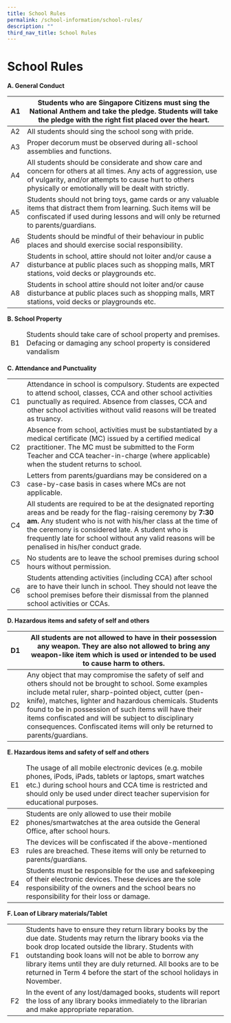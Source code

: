 ```yaml
---
title: School Rules
permalink: /school-information/school-rules/
description: ""
third_nav_title: School Rules
---
```

# School Rules

**A. General Conduct**

<table>
<thead>
  <tr>
    <th>A1</th>
    <th>Students who are Singapore Citizens must sing the National Anthem and take the pledge. Students will take the pledge with the right fist placed over the heart. </th>
  </tr>
</thead>
<tbody>
  <tr>
    <td>A2</td>
    <td>All students should sing the school song with pride.</td>
  </tr>
  <tr>
    <td>A3</td>
    <td>Proper decorum must be observed during all-school assemblies and functions.</td>
  </tr>
  <tr>
    <td>A4</td>
    <td>All students should be considerate and show care and concern for others at all times. Any acts of aggression, use of vulgarity, and/or attempts to cause hurt to others physically or emotionally will be dealt with strictly.</td>
  </tr>
  <tr>
    <td>A5</td>
    <td>Students should not bring toys, game cards or any valuable items that distract them from learning. Such items will be confiscated if used during lessons and will only be returned to parents/guardians.</td>
  </tr>
  <tr>
    <td>A6</td>
    <td>Students should be mindful of their behaviour in public places and should exercise social responsibility.</td>
  </tr>
  <tr>
    <td>A7</td>
    <td>Students in school, attire should not loiter and/or cause a disturbance at public places such as shopping malls, MRT stations, void decks or playgrounds etc.</td>
  </tr>
  <tr>
    <td>A8</td>
    <td>Students in school attire should not loiter and/or cause disturbance at public places such as shopping malls, MRT stations, void decks or playgrounds etc.</td>
  </tr>
</tbody>
</table>

**B. School Property**

<table>
<thead>
  <tr>
    <td>B1</td>
    <td>Students should take care of school property and premises. Defacing or damaging any school property is considered vandalism</td>
  </tr>
</thead>
</table>

**C. Attendance and Punctuality**

<table>
<tbody>
  <tr>
    <td>C1</td>
    <td>Attendance in school is compulsory. Students are expected to attend school, classes, CCA and other school activities punctually as required. Absence from classes, CCA and other school activities without valid reasons will be treated as truancy.</td>
  </tr>
  <tr>
    <td>C2</td>
    <td>Absence from school, activities must be substantiated by a medical certificate (MC) issued by a certified medical practitioner. The MC must be submitted to the Form Teacher and CCA teacher-in-charge (where applicable) when the student returns to school.</td>
  </tr>
  <tr>
    <td>C3</td>
    <td>Letters from parents/guardians may be considered on a case-by-case basis in cases where MCs are not applicable.</td>
  </tr>
  <tr>
    <td>C4</td>
    <td>All students are required to be at the designated reporting areas and be ready for the flag-raising ceremony by <b>7:30 am.</b> Any student who is not with his/her class at the time of the ceremony is considered late. A student who is frequently late for school without any valid reasons will be penalised in his/her conduct grade.</td>
  </tr>
  <tr>
    <td>C5</td>
    <td>No students are to leave the school premises during school hours without permission.</td>
  </tr>
  <tr>
    <td>C6</td>
    <td>Students attending activities (including CCA) after school are to have their lunch in school. They should not leave the school premises before their dismissal from the planned school activities or CCAs.</td>
  </tr>
</tbody>
</table>

**D. Hazardous items and safety of self and others**

<table>
<thead>
  <tr>
    <th>D1</th>
    <th>All students are not allowed to have in their possession any weapon. They are also not allowed to bring any weapon-like item which is used or intended to be used to cause harm to others.</th>
  </tr>
</thead>
<tbody>
  <tr>
    <td>D2</td>
    <td>Any object that may compromise the safety of self and others should not be brought to school. Some examples include metal ruler, sharp-pointed object, cutter (pen-knife), matches, lighter and hazardous chemicals. Students found to be in possession of such items will have their items confiscated and will be subject to disciplinary consequences. Confiscated items will only be returned to parents/guardians.</td>
  </tr>
</tbody>
</table>

**E. Hazardous items and safety of self and others**

<table>
<thead>
  <tr>
    <td>E1</td>
    <td>The usage of all mobile electronic devices (e.g. mobile phones, iPods, iPads, tablets or laptops, smart watches etc.) during school hours and CCA time is restricted and should only be used under direct teacher supervision for educational purposes.</td>
  </tr>
</thead>
<tbody>
  <tr>
    <td>E2</td>
    <td>Students are only allowed to use their mobile phones/smartwatches at the area outside the General Office, after school hours.</td>
  </tr>
  <tr>
    <td>E3</td>
    <td>The devices will be confiscated if the above-mentioned rules are breached. These items will only be returned to parents/guardians.</td>
  </tr>
  <tr>
    <td>E4</td>
    <td>Students must be responsible for the use and safekeeping of their electronic devices. These devices are the sole responsibility of the owners and the school bears no responsibility for their loss or damage.</td>
  </tr>
</tbody>
</table>

**F. Loan of Library materials/Tablet**

<table>
<tbody>
  <tr>
    <td>F1</td>
    <td>Students have to ensure they return library books by the due date. Students may return the library books via the book drop located outside the library. Students with outstanding book loans will not be able to borrow any library items until they are duly returned.  All books are to be returned in Term 4 before the start of the school holidays in November.</td>
  </tr>
  <tr>
    <td>F2</td>
    <td>In the event of any lost/damaged books, students will report the loss of any library books immediately to the librarian and make appropriate reparation.</td>
  </tr>
</tbody>
</table>